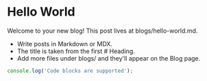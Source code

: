 # Hello World

Welcome to your new blog! This post lives at blogs/hello-world.md.

- Write posts in Markdown or MDX.
- The title is taken from the first # Heading.
- Add more files under blogs/ and they'll appear on the Blog page.

```js
console.log('Code blocks are supported');
```
